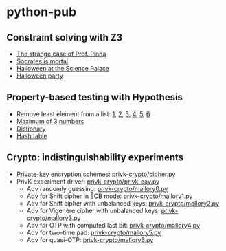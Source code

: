 # python-pub

## Constraint solving with Z3

- [The strange case of Prof. Pinna](z3/pinna-case.py)
- [Socrates is mortal](z3/socrates-is-mortal.py)
- [Halloween at the Science Palace](z3/halloween-science-palace.py)
- [Halloween party](z3/halloween-party.py)

## Property-based testing with Hypothesis

- Remove least element from a list: [1](hypothesis/remove_smallest1.py), [2](hypothesis/remove_smallest2.py), [3](hypothesis/remove_smallest3.py), [4](hypothesis/remove_smallest4.py), [5](hypothesis/remove_smallest5.py), [6](hypothesis/remove_smallest6.py)
- [Maximum of 3 numbers](hypothesis/max3.py)
- [Dictionary](hypothesis/dict.py)
- [Hash table](hypothesis/hash.py)

## Crypto: indistinguishability experiments

- Private-key encryption schemes: [privk-crypto/cipher.py](cipher.py)
- PrivK experiment driver: [privk-crypto/privk-eav.py](privk-eav.py)
  - Adv randomly guessing: [privk-crypto/mallory0.py](mallory0.py)
  - Adv for Shift cipher in ECB mode: [privk-crypto/mallory1.py](mallory1.py)
  - Adv for Shift cipher with unbalanced keys: [privk-crypto/mallory2.py](mallory2.py)
  - Adv for Vigenère cipher with unbalanced keys: [privk-crypto/mallory3.py](mallory3.py)
  - Adv for OTP with computed last bit: [privk-crypto/mallory4.py](mallory4.py)
  - Adv for two-time pad: [privk-crypto/mallory5.py](mallory5.py)
  - Adv for quasi-OTP: [privk-crypto/mallory6.py](mallory6.py)
